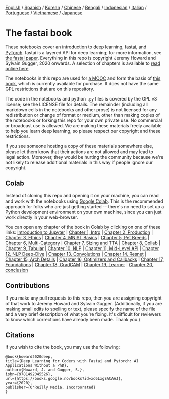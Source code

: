 [English](./README.md) / [Spanish](./README_es.md) / [Korean](./README_ko.md) / [Chinese](./README_zh.md) / [Bengali](./README_bn.md) / [Indonesian](./README_id.md) / [Italian](./README_it.md) / [Portuguese](./README_pt.md) / [Vietnamese](./README_vn.md) / [Japanese](./README_ja.md)

# The fastai book

These notebooks cover an introduction to deep learning, [fastai](https://docs.fast.ai/), and [PyTorch](https://pytorch.org/). fastai is a layered API for deep learning; for more information, see [the fastai paper](https://www.mdpi.com/2078-2489/11/2/108). Everything in this repo is copyright Jeremy Howard and Sylvain Gugger, 2020 onwards. A selection of chapters is available to [read online here](https://fastai.github.io/fastbook2e/).

The notebooks in this repo are used for [a MOOC](https://course.fast.ai) and form the basis of [this book](https://www.amazon.com/Deep-Learning-Coders-fastai-PyTorch/dp/1492045527), which is currently available for purchase. It does not have the same GPL restrictions that are on this repository.

The code in the notebooks and python `.py` files is covered by the GPL v3 license; see the LICENSE file for details. The remainder (including all markdown cells in the notebooks and other prose) is not licensed for any redistribution or change of format or medium, other than making copies of the notebooks or forking this repo for your own private use. No commercial or broadcast use is allowed. We are making these materials freely available to help you learn deep learning, so please respect our copyright and these restrictions.

If you see someone hosting a copy of these materials somewhere else, please let them know that their actions are not allowed and may lead to legal action. Moreover, they would be hurting the community because we're not likely to release additional materials in this way if people ignore our copyright.

## Colab

Instead of cloning this repo and opening it on your machine, you can read and work with the notebooks using [Google Colab](https://research.google.com/colaboratory/). This is the recommended approach for folks who are just getting started -- there's no need to set up a Python development environment on your own machine, since you can just work directly in your web-browser.

You can open any chapter of the book in Colab by clicking on one of these links: [Introduction to Jupyter](https://colab.research.google.com/github/fastai/fastbook/blob/master/app_jupyter.ipynb) | [Chapter 1, Intro](https://colab.research.google.com/github/fastai/fastbook/blob/master/01_intro.ipynb) | [Chapter 2, Production](https://colab.research.google.com/github/fastai/fastbook/blob/master/02_production.ipynb) | [Chapter 3, Ethics](https://colab.research.google.com/github/fastai/fastbook/blob/master/03_ethics.ipynb) | [Chapter 4, MNIST Basics](https://colab.research.google.com/github/fastai/fastbook/blob/master/04_mnist_basics.ipynb) | [Chapter 5, Pet Breeds](https://colab.research.google.com/github/fastai/fastbook/blob/master/05_pet_breeds.ipynb) | [Chapter 6, Multi-Category](https://colab.research.google.com/github/fastai/fastbook/blob/master/06_multicat.ipynb) | [Chapter 7, Sizing and TTA](https://colab.research.google.com/github/fastai/fastbook/blob/master/07_sizing_and_tta.ipynb) | [Chapter 8, Collab](https://colab.research.google.com/github/fastai/fastbook/blob/master/08_collab.ipynb) | [Chapter 9, Tabular](https://colab.research.google.com/github/fastai/fastbook/blob/master/09_tabular.ipynb) | [Chapter 10, NLP](https://colab.research.google.com/github/fastai/fastbook/blob/master/10_nlp.ipynb) | [Chapter 11, Mid-Level API](https://colab.research.google.com/github/fastai/fastbook/blob/master/11_midlevel_data.ipynb) | [Chapter 12, NLP Deep-Dive](https://colab.research.google.com/github/fastai/fastbook/blob/master/12_nlp_dive.ipynb) | [Chapter 13, Convolutions](https://colab.research.google.com/github/fastai/fastbook/blob/master/13_convolutions.ipynb) | [Chapter 14, Resnet](https://colab.research.google.com/github/fastai/fastbook/blob/master/14_resnet.ipynb) | [Chapter 15, Arch Details](https://colab.research.google.com/github/fastai/fastbook/blob/master/15_arch_details.ipynb) | [Chapter 16, Optimizers and Callbacks](https://colab.research.google.com/github/fastai/fastbook/blob/master/16_accel_sgd.ipynb) | [Chapter 17, Foundations](https://colab.research.google.com/github/fastai/fastbook/blob/master/17_foundations.ipynb) | [Chapter 18, GradCAM](https://colab.research.google.com/github/fastai/fastbook/blob/master/18_CAM.ipynb) | [Chapter 19, Learner](https://colab.research.google.com/github/fastai/fastbook/blob/master/19_learner.ipynb) | [Chapter 20, conclusion](https://colab.research.google.com/github/fastai/fastbook/blob/master/20_conclusion.ipynb)


## Contributions

If you make any pull requests to this repo, then you are assigning copyright of that work to Jeremy Howard and Sylvain Gugger. (Additionally, if you are making small edits to spelling or text, please specify the name of the file and a very brief description of what you're fixing. It's difficult for reviewers to know which corrections have already been made. Thank you.)

## Citations

If you wish to cite the book, you may use the following:

```
@book{howard2020deep,
title={Deep Learning for Coders with Fastai and Pytorch: AI Applications Without a PhD},
author={Howard, J. and Gugger, S.},
isbn={9781492045526},
url={https://books.google.no/books?id=xd6LxgEACAAJ},
year={2020},
publisher={O'Reilly Media, Incorporated}
}
```

